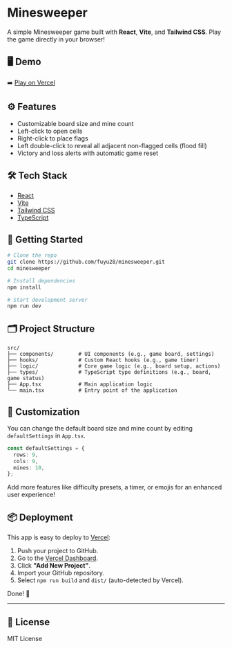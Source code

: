 # Minesweeper

A simple Minesweeper game built with **React**, **Vite**, and **Tailwind CSS**.
Play the game directly in your browser!

## 🖥️ Demo

➡️ [Play on Vercel](https://react-minesweeper-ruddy.vercel.app/)

## ⚙️ Features

- Customizable board size and mine count
- Left-click to open cells
- Right-click to place flags
- Left double-click to reveal all adjacent non-flagged cells (flood fill)
- Victory and loss alerts with automatic game reset

## 🛠️ Tech Stack

- [React](https://react.dev/)
- [Vite](https://vitejs.dev/)
- [Tailwind CSS](https://tailwindcss.com/)
- [TypeScript](https://www.typescriptlang.org/)

## 🚀 Getting Started

```bash
# Clone the repo
git clone https://github.com/fuyu28/minesweeper.git
cd minesweeper

# Install dependencies
npm install

# Start development server
npm run dev
```

## 🗂️ Project Structure

```
src/
├── components/        # UI components (e.g., game board, settings)
├── hooks/             # Custom React hooks (e.g., game timer)
├── logic/             # Core game logic (e.g., board setup, actions)
├── types/             # TypeScript type definitions (e.g., board, game status)
├── App.tsx            # Main application logic
└── main.tsx           # Entry point of the application
```

## 🧩 Customization

You can change the default board size and mine count by editing `defaultSettings` in `App.tsx`.

```ts
const defaultSettings = {
  rows: 9,
  cols: 9,
  mines: 10,
};
```

Add more features like difficulty presets, a timer, or emojis for an enhanced user experience!

## 📦 Deployment

This app is easy to deploy to [Vercel](https://vercel.com/):

1. Push your project to GitHub.
2. Go to the [Vercel Dashboard](https://vercel.com/dashboard).
3. Click **"Add New Project"**.
4. Import your GitHub repository.
5. Select `npm run build` and `dist/` (auto-detected by Vercel).

Done! 🎉

---

## 📄 License

MIT License
